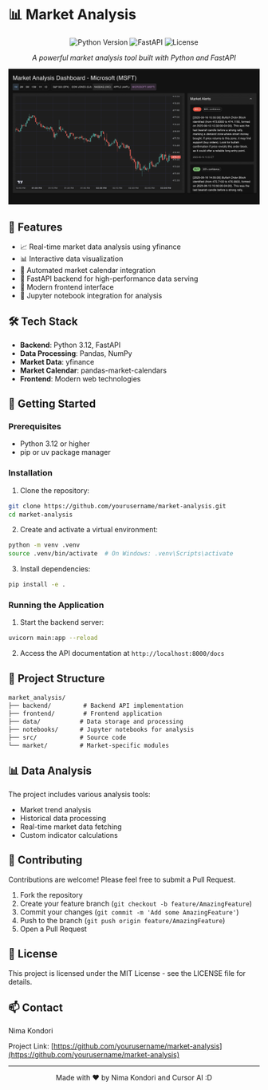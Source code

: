 # 📊 Market Analysis

<div align="center">

![Python Version](https://img.shields.io/badge/python-3.12-blue.svg)
![FastAPI](https://img.shields.io/badge/FastAPI-0.104.1-009688?logo=fastapi)
![License](https://img.shields.io/badge/license-MIT-green.svg)

*A powerful market analysis tool built with Python and FastAPI*

</div>

![Market Analysis](assets/charts.png)

## 🌟 Features

- 📈 Real-time market data analysis using yfinance
- 📊 Interactive data visualization
- 🔄 Automated market calendar integration
- 🚀 FastAPI backend for high-performance data serving
- 📱 Modern frontend interface
- 📝 Jupyter notebook integration for analysis

## 🛠️ Tech Stack

- **Backend**: Python 3.12, FastAPI
- **Data Processing**: Pandas, NumPy
- **Market Data**: yfinance
- **Market Calendar**: pandas-market-calendars
- **Frontend**: Modern web technologies

## 🚀 Getting Started

### Prerequisites

- Python 3.12 or higher
- pip or uv package manager

### Installation

1. Clone the repository:
```bash
git clone https://github.com/yourusername/market-analysis.git
cd market-analysis
```

2. Create and activate a virtual environment:
```bash
python -m venv .venv
source .venv/bin/activate  # On Windows: .venv\Scripts\activate
```

3. Install dependencies:
```bash
pip install -e .
```

### Running the Application

1. Start the backend server:
```bash
uvicorn main:app --reload
```

2. Access the API documentation at `http://localhost:8000/docs`

## 📁 Project Structure

```
market_analysis/
├── backend/         # Backend API implementation
├── frontend/        # Frontend application
├── data/           # Data storage and processing
├── notebooks/      # Jupyter notebooks for analysis
├── src/            # Source code
└── market/         # Market-specific modules
```

## 📊 Data Analysis

The project includes various analysis tools:

- Market trend analysis
- Historical data processing
- Real-time market data fetching
- Custom indicator calculations

## 🤝 Contributing

Contributions are welcome! Please feel free to submit a Pull Request.

1. Fork the repository
2. Create your feature branch (`git checkout -b feature/AmazingFeature`)
3. Commit your changes (`git commit -m 'Add some AmazingFeature'`)
4. Push to the branch (`git push origin feature/AmazingFeature`)
5. Open a Pull Request

## 📝 License

This project is licensed under the MIT License - see the LICENSE file for details.

## 📫 Contact

Nima Kondori

Project Link: [https://github.com/yourusername/market-analysis](https://github.com/yourusername/market-analysis)

---

<div align="center">
Made with ❤️ by Nima Kondori and Cursor AI :D 
</div>
